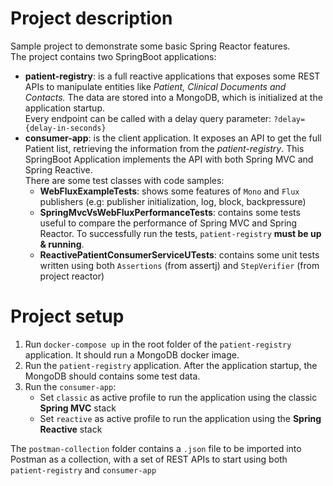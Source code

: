 # Project description
Sample project to demonstrate some basic Spring Reactor features.  
The project contains two SpringBoot applications:
* **patient-registry**: is a full reactive applications that exposes some REST APIs to manipulate entities like _Patient, Clinical Documents and Contacts._
The data are stored into a MongoDB, which is initialized at the application startup.  
Every endpoint can be called with a delay query parameter: `?delay={delay-in-seconds}`
* **consumer-app**: is the client application. It exposes an API to get the full Patient list, retrieving the information from the _patient-registry_. 
This SpringBoot Application implements the API with both Spring MVC and Spring Reactive.  
There are some test classes with code samples:
  + **WebFluxExampleTests**: shows some features of `Mono` and `Flux` publishers (e.g: publisher initialization, log, block, backpressure)
  + **SpringMvcVsWebFluxPerformanceTests**: contains some tests useful to compare the performance of Spring MVC and Spring Reactor. To successfully run the tests, 
  `patient-registry` **must be up & running**.
  + **ReactivePatientConsumerServiceUTests**: contains some unit tests written using both `Assertions` (from assertj) and `StepVerifier` (from project reactor)

# Project setup
1. Run `docker-compose up` in the root folder of the `patient-registry` application. It should run a MongoDB docker image.
2. Run the `patient-registry` application. After the application startup, the MongoDB should contains some test data.
3. Run the `consumer-app`:
    + Set `classic` as active profile to run the application using the classic **Spring MVC** stack
    + Set `reactive` as active profile to run the application using the **Spring Reactive** stack

The `postman-collection` folder contains a `.json` file to be imported into Postman as a collection, with a set of REST APIs to start using both `patient-registry` and `consumer-app`
